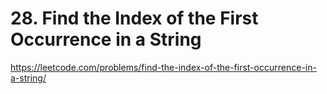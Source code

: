 # 28. Find the Index of the First Occurrence in a String

https://leetcode.com/problems/find-the-index-of-the-first-occurrence-in-a-string/
